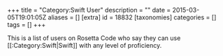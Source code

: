 +++
title = "Category:Swift User"
description = ""
date = 2015-03-05T19:01:05Z
aliases = []
[extra]
id = 18832
[taxonomies]
categories = []
tags = []
+++

This is a list of users on Rosetta Code who say they can use [[:Category:Swift|Swift]] with any level of proficiency.
